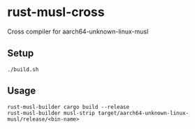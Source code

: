 # rust-musl-cross
Cross compiler for aarch64-unknown-linux-musl

## Setup
```
./build.sh
```

## Usage
```
rust-musl-builder cargo build --release
rust-musl-builder musl-strip target/aarch64-unknown-linux-musl/release/<bin-name>
```
